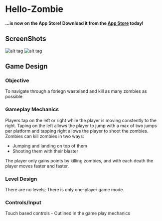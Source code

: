 # Hello-Zombie

#### ...is now on the App Store! Download it from the [App Store](https://www.google.com/url?sa=t&rct=j&q=&esrc=s&source=web&cd=1&cad=rja&uact=8&ved=0ahUKEwj1-_OOnP3NAhWTuB4KHTY9AkYQFggcMAA&url=https%3A%2F%2Fitunes.apple.com%2Fus%2Fapp%2Fhello-zombie%2Fid1026179354%3Fmt%3D8&usg=AFQjCNExEvULf8HkBw7aVKg22RHNdGtJaQ&sig2=80lrCciml_9CCo2sQm8u9A&bvm=bv.127178174,d.dmo) today!

## ScreenShots 
![alt tag](http://a2.mzstatic.com/us/r30/Purple69/v4/0d/7b/90/0d7b90c0-f069-54f2-7b6a-a86a01ef72d1/screen640x640.jpeg)
![alt tag](http://a3.mzstatic.com/us/r30/Purple1/v4/e8/90/ab/e890ab6e-129d-f2a4-296e-68e95db72410/screen640x640.jpeg)

## Game Design

### Objective
To navigate through a foriegn wasteland and kill as many zombies as possible
### Gameplay Mechanics
Players tap on the left or right while the player is moving constently to the right.  Taping on the left allows the player to jump with a max of two jumps per platform and tapping right allows the player to shoot the zombies.  Zombies can kill zombies in two ways:
<ul> 
<li> Jumping and landing on top of them </li>
<li> Shooting them with their blaster </li>
</ul>

The player only gains points by killing zombies, and with each death the player moves faster and faster. 
### Level Design
There are no levels; There is only one-player game mode.

### Controls/Input
Touch based controls - Outlined in the game play mechanics  


